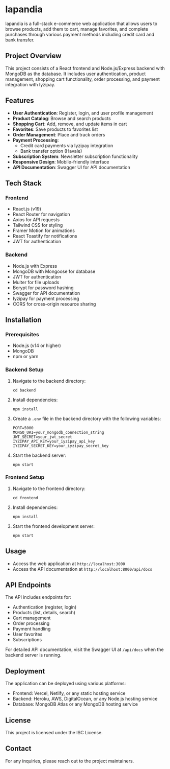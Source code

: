# lapandia

lapandia is a full-stack e-commerce web application that allows users to browse products, add them to cart, manage favorites, and complete purchases through various payment methods including credit card and bank transfer.

## Project Overview

This project consists of a React frontend and Node.js/Express backend with MongoDB as the database. It includes user authentication, product management, shopping cart functionality, order processing, and payment integration with Iyzipay.

## Features

- **User Authentication**: Register, login, and user profile management
- **Product Catalog**: Browse and search products
- **Shopping Cart**: Add, remove, and update items in cart
- **Favorites**: Save products to favorites list
- **Order Management**: Place and track orders
- **Payment Processing**: 
  - Credit card payments via Iyzipay integration
  - Bank transfer option (Havale)
- **Subscription System**: Newsletter subscription functionality
- **Responsive Design**: Mobile-friendly interface
- **API Documentation**: Swagger UI for API documentation

## Tech Stack

### Frontend
- React.js (v19)
- React Router for navigation
- Axios for API requests
- Tailwind CSS for styling
- Framer Motion for animations
- React Toastify for notifications
- JWT for authentication

### Backend
- Node.js with Express
- MongoDB with Mongoose for database
- JWT for authentication
- Multer for file uploads
- Bcrypt for password hashing
- Swagger for API documentation
- Iyzipay for payment processing
- CORS for cross-origin resource sharing

## Installation

### Prerequisites
- Node.js (v14 or higher)
- MongoDB
- npm or yarn

### Backend Setup
1. Navigate to the backend directory:
   ```
   cd backend
   ```

2. Install dependencies:
   ```
   npm install
   ```

3. Create a `.env` file in the backend directory with the following variables:
   ```
   PORT=5000
   MONGO_URI=your_mongodb_connection_string
   JWT_SECRET=your_jwt_secret
   IYZIPAY_API_KEY=your_iyzipay_api_key
   IYZIPAY_SECRET_KEY=your_iyzipay_secret_key
   ```

4. Start the backend server:
   ```
   npm start
   ```

### Frontend Setup
1. Navigate to the frontend directory:
   ```
   cd frontend
   ```

2. Install dependencies:
   ```
   npm install
   ```

3. Start the frontend development server:
   ```
   npm start
   ```

## Usage

- Access the web application at `http://localhost:3000`
- Access the API documentation at `http://localhost:8000/api/docs`

## API Endpoints

The API includes endpoints for:
- Authentication (register, login)
- Products (list, details, search)
- Cart management
- Order processing
- Payment handling
- User favorites
- Subscriptions

For detailed API documentation, visit the Swagger UI at `/api/docs` when the backend server is running.

## Deployment

The application can be deployed using various platforms:
- Frontend: Vercel, Netlify, or any static hosting service
- Backend: Heroku, AWS, DigitalOcean, or any Node.js hosting service
- Database: MongoDB Atlas or any MongoDB hosting service

## License

This project is licensed under the ISC License.

## Contact

For any inquiries, please reach out to the project maintainers. 